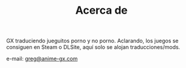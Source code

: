 ﻿---
layout: page
title: Acerca de
permalink: /about/
---

GX traduciendo jueguitos porno y no porno. Aclarando, los juegos se consiguen en Steam o DLSite, aquí solo se alojan traducciones/mods.

e-mail: greg@anime-gx.com
